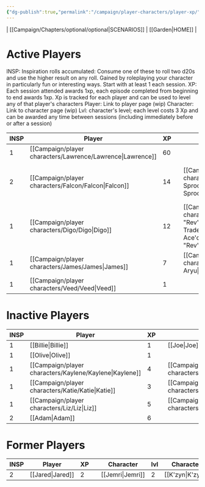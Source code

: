 ```yaml
---
{"dg-publish":true,"permalink":"/campaign/player-characters/player-xp/","tags":["gardenEntry"]}
---
```


| [[Campaign/Chapters/optional/optional\|SCENARIOS]] | [[Garden\|HOME]] |
# Active Players
INSP: Inspiration rolls accumulated: Consume one of these to roll two d20s and use the higher result on any roll. Gained by roleplaying your character in particularly fun or interesting ways. Start with at least 1 each session.
XP: Each session attended awards 1xp, each episode completed from beginning to end awards 1xp. Xp is tracked for each player and can be used to level any of that player's characters
Player: Link to player page (wip)
Character:  Link to character page (wip)
Lvl: character's level; each level costs 3 Xp and can be awarded any time between sessions (including immediately before or after a session)

| INSP | Player       | XP  |     | Character               | Lvl | Character         | Lvl | Character              | Lvl |
| ---- | ------------ | --- | --- | ----------------------- | --- | ----------------- | --- | ---------------------- | --- |
| 1    | [[Campaign/player characters/Lawrence/Lawrence\|Lawrence]] | 60  |     |                         |     |                   |     |                        |     |
| 2    | [[Campaign/player characters/Falcon/Falcon\|Falcon]]   | 14  |     | [[Campaign/player characters/Falcon/Pixi Sprocket/Pixi Sprocket\|Pixi Sprocket]] | 4   | [[Campaign/player characters/Falcon/Dr. Akari Rivers\|Dr. Akari Rivers]]    | 2   | [[Campaign/player characters/Falcon/Birds on the Flame/Birds on the Flame\|Birds on the Flame]] | 2   |
| 1    | [[Campaign/player characters/Digo/Digo\|Digo]]     | 12  |     | [[Campaign/player characters/Digo/Reverend "Rev" Ace'o Trades/Reverend "Rev" Ace'o Trades\|Reverend "Rev" Ace'o Trades]]                 | 4   | [[Campaign/player characters/Digo/The Eaten One\|The Eaten One]] | 2   |                        |     |
| 1    | [[Campaign/player characters/James/James\|James]]    | 7   |     | [[Campaign/player characters/James/Hayho-Aryu\|Hayho-Aryu]]           | 2   |                   |     |                        |     |
| 1    | [[Campaign/player characters/Veed/Veed\|Veed]]     | 1   |     |                         |     |                   |     |                        |     |

# Inactive Players

| INSP | Player      | XP  |     | Character  | lvl | Character | lvl | Character | lvl |
| ---- | ----------- | --- | --- | ---------- | --- | --------- | --- | --------- | --- |
| 1    | [[Billie\|Billie]]  | 1   |     | [[Joe\|Joe]]    | 1   |           |     |           |     |
| 1    | [[Olive\|Olive]]   | 1   |     |            |     |           |     |           |     |
| 1    | [[Campaign/player characters/Kaylene/Kaylene\|Kaylene]] | 4   |     | [[Campaign/player characters/Kaylene/Oberon/Oberon\|Oberon]] | 4   |           |     |           |     |
| 1    | [[Campaign/player characters/Katie/Katie\|Katie]]   | 3   |     | [[Campaign/player characters/Katie/Zenbot/Zenbot\|Zenbot]] | 3   |           |     |           |     |
| 1    | [[Campaign/player characters/Liz/Liz\|Liz]]     | 5   |     | [[Campaign/player characters/Liz/Nes/Nes\|Nes]]    | 3   |           |     |           |     |
| 2    | [[Adam\|Adam]]    | 6   |     |            |     |           |     |           |     |
# Former Players
| INSP | Player    | XP  |     | Character | lvl | Character | lvl | Character | lvl |
| ---- | --------- | --- | --- | --------- | --- | --------- | --- | --------- | --- |
| 2    | [[Jared\|Jared]] | 2   |     | [[Jemri\|Jemri]] | 2   | [[K'zyn\|K'zyn]] | 3   |           |     |
